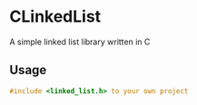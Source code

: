 # CLinkedList
A simple linked list library written in C

## Usage
```C
#include <linked_list.h> to your own project
```
